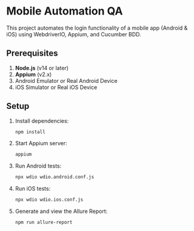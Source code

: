 # Mobile Automation QA

This project automates the login functionality of a mobile app (Android & iOS) using WebdriverIO, Appium, and Cucumber BDD.

## Prerequisites

1. **Node.js** (v14 or later)
2. **Appium** (v2.x)
3. Android Emulator or Real Android Device
4. iOS Simulator or Real iOS Device

## Setup

1. Install dependencies:
   ```bash
   npm install
2. Start Appium server:
   ```bash
   appium
3. Run Android tests:
   ```bash
   npx wdio wdio.android.conf.js
4. Run iOS tests:
   ```bash
   npx wdio wdio.ios.conf.js
5. Generate and view the Allure Report:
   ```bash
   npm run allure-report


